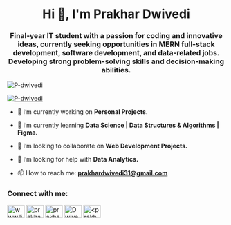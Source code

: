 <h1 align="center">Hi 👋, I'm Prakhar Dwivedi</h1>
<h3 align="center">Final-year IT student with a passion for coding and innovative ideas, currently seeking opportunities in MERN full-stack development, software development, and data-related jobs. Developing strong problem-solving skills and decision-making abilities.</h3>

<p align="left"> <img src="https://komarev.com/ghpvc/?username=P-dwivedi&label=Profile%20views&color=0e75b6&style=flat" alt="P-dwivedi" /> </p>

<p align="left"> <a href="https://github.com/ryo-ma/github-profile-trophy"><img src="https://github-profile-trophy.vercel.app/?username=P-dwivedi&theme=discord" alt="P-dwivedi" /></a> </p>

- 🔭 I’m currently working on **Personal Projects.**

- 🌱 I’m currently learning **Data Science | Data Structures & Algorithms | Figma.**
 
- 👯 I’m looking to collaborate on **Web Development Projects.**

- 🤔 I’m looking for help with **Data Analytics.**

- 📫 How to reach me: **prakhardwivedi31@gmail.com**

<h3 align="left">Connect with me:</h3>
<p align="left">
<a href="www.linkedin.com/in/dwivediprakhar" target="blank"><img align="center" src="https://raw.githubusercontent.com/rahuldkjain/github-profile-readme-generator/master/src/images/icons/Social/linked-in-alt.svg" alt="www.linkedin.com/in/dwivediprakhar" height="30" width="40" /></a>
<a href="https://www.instagram.com/prakhar_dwivedi18" target="blank"><img align="center" src="https://raw.githubusercontent.com/rahuldkjain/github-profile-readme-generator/master/src/images/icons/Social/instagram.svg" alt="prakhar_dwivedi18" height="30" width="40" /></a>
<a href="https://www.hackerrank.com/prakhardwivedi31" target="blank"><img align="center" src="https://raw.githubusercontent.com/rahuldkjain/github-profile-readme-generator/master/src/images/icons/Social/hackerrank.svg" alt="prakhardwivedi31" height="30" width="40" /></a>
<a href="https://leetcode.com/DwivediPrakhar" target="blank"><img align="center" src="https://raw.githubusercontent.com/rahuldkjain/github-profile-readme-generator/master/src/images/icons/Social/leet-code.svg" alt="DwivediPrakhar" height="30" width="40" /></a>
<a href="https://www.geeksforgeeks.org/user/<prakhardw3e8s>" target="blank"><img align="center" src="https://raw.githubusercontent.com/rahuldkjain/github-profile-readme-generator/master/src/images/icons/Social/geeks-for-geeks.svg" alt="<prakhardw3e8s>" height="30" width="40" /></a>
</p>

